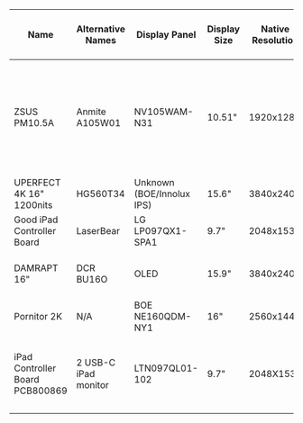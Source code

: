 
|Name|Alternative Names|Display Panel|Display Size|Native Resolution|HDR|VRR|1:1 AR|Wide/Full AR|16:9 AR|4:3 AR|5:4 AR|Other AR|Min Refresh (Vsync 2)|Max Refresh (Vsync 2)|Min Refesh (Custom modeline)| Max Refesh (Custom modeline)|RTD version|RAM|Flash Memory Chip|Flash Memory Size|Suggested Custom Configs|
|--|--|--|--|--|--|--|--|--|--|--|--|--|--|--|--|--|--|--|--|--|--|
| ZSUS PM10.5A | Anmite A105W01 | NV105WAM-N31 | 10.51" | 1920x1280 | TBD | TBD | ❌ | ✅ | ❌ | ✅ | ✅ | ❌ | <49Hz | 65Hz | TBD | 70.6Hz | 2555T (?) | TBD | P25Q40SH | 512KB | If you want to set the display to always use 4:3 AR, set 4:3 AR systemwide with <br />  ```video_mode=1704,1280,60,cvt``` <br /> and for AO486 specific 4:3 AR 70Hz config <br /> ```[ao486] vscale_mode=1 video_mode=1704,8,32,72,1280,1,8,1,163985``` <br /><br /> If you are using the display with its native video mode and wide AR, set AO486 for 70Hz and Wide AR <br /> ```[ao486] video_mode=1920,8,32,72,1280,1,8,1,183500 vscale_mode=1```|
| UPERFECT 4K 16" 1200nits | HG560T34 | Unknown (BOE/Innolux IPS) | 15.6" | 3840x2400 | ✅ | ✅ | ✅ | ✅ | ✅ | ✅ | ✅ | ✅ | <48Hz | >75hz | ❔ | ❔ | ❔ | ❔ | ❔ | ❔ | MiSTer Optimized Modeline: ```video_mode=1600,48,32,80,1200,3,6,26,130250,+hsync,+vsync``` |
| Good iPad Controller Board | LaserBear | LG LP097QX1-SPA1 | 9.7" | 2048x1536 | ❔ | ❔ | ✅ | ❌ | ❌ | ✅ | ✅ | ✅ | <48Hz | 63Hz | 40Hz | 63hz | 2556T | 512KB | ❔ | 512KB | For MiSTer use ```video_mode=13``` <br/> Laser bear says that it supports Freesync and HDR but no way to verify that.|
| DAMRAPT 16" | DCR BU16O | OLED | 15.9" | 3840x2400 | ✅ | ❔ | ✅ | ✅ | ✅ | ✅ | ✅ | ✅ | 23Hz | 60Hz | 40Hz | 100Hz | ❔ | ❔ | ❔ | ❔ | Has trouble with refresh rates under 60hz (will display them but will buffer a frame even with freesync). OSD only has the bare minimum of settings. MiSTer Optimized Modeline: don't use it :p|
| Pornitor 2K | N/A | BOE NE160QDM-NY1 | 16" | 2560x1440 | ❌ | ✅ | ✅ | ✅ | ✅ | ✅ | ✅ | ✅ | <48Hz | 60Hz | 40Hz | 75Hz | ❔ | ❔ | ❔ | ❔ | MiSTer Optimized Modeline: ```video_mode=2160,48,32,80,1440,3,10,27,206020,+hsync,-vsync```|
| iPad Controller Board PCB800869 | 2 USB-C iPad monitor | LTN097QL01-102 | 9.7" | 2048X1536 | ❌ | ❌ | ❌ | ❌ | ❌ | ❌ | ❌ | ❌ | 52Hz | 63Hz | <49.7Hz | 63Hz | ❔ | ❔ | ❔ | ❔ | This iPad screen version lacks AR controls, but works fine for anything 4:3ish from 52hz up to 63hz with default MiSTer config. If you need <52hz, use some of these modes with vsync_adjust 2 and don't use vscale_mode 4 or 5 ```video_mode=2048,8,32,72,1536,78,8,6,210990,+hsync,-vsync``` , ```video_mode=2048,48,32,32,1536,3,8,82,211120,+hsync,-vsync``` |
